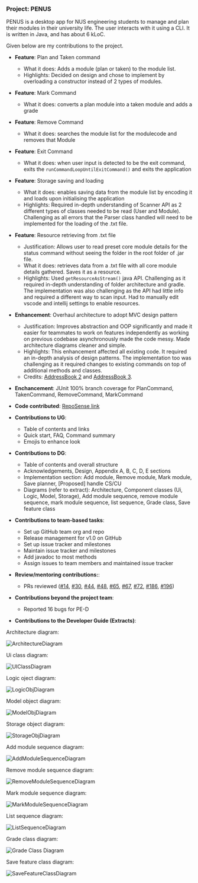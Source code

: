 ### Project: PENUS
PENUS is a desktop app for NUS engineering students to manage and plan their modules in their university life. The user interacts with it using a CLI. It is written in Java, and has about 6 kLoC.

Given below are my contributions to the project.

- **Feature**: Plan and Taken command
    - What it does: Adds a module (plan or taken) to the module list.
    - Highlights: Decided on design and chose to implement by overloading a constructor instead of 2 types of modules.

- **Feature**: Mark Command
    - What it does: converts a plan module into a taken module and adds a grade

- **Feature**: Remove Command
    - What it does: searches the module list for the modulecode and removes that Module

- **Feature**: Exit Command
    - What it does: when user input is detected to be the exit command, exits the `runCommandLoopUntilExitCommand()` and exits the application

- **Feature**: Storage saving and loading
    - What it does: enables saving data from the module list by encoding it and loads upon initialising the application
    - Highlights: Required in-depth understanding of Scanner API as 2 different types of classes needed to be read (User and Module). Challenging as all errors that the Parser class handled will need to be implemented for the loading of the .txt file.

- **Feature**: Resource retrieving from .txt file
    - Justification: Allows user to read preset core module details for the status command without seeing the folder in the root folder of .jar file.
    - What it does: retrieves data from a .txt file with all core module details gathered. Saves it as a resource.
    - Highlights: Used `getResourceAsStream()` java API. Challenging as it required in-depth understanding of folder architecture and gradle. The implementation was also challenging as the API had little info and required a different way to scan input. Had to manually edit vscode and intellij settings to enable resources.

- **Enhancement**: Overhaul architecture to adopt MVC design pattern
    - Justification: Improves abstraction and OOP significantly and made it easier for teammates to work on features independently as working on previous codebase asynchronously made the code messy. Made architecture diagrams cleaner and simple.
    - Highlights: This enhancement affected all existing code. It required an in-depth analysis of design patterns. The implementation too was challenging as it required changes to existing commands on top of additional methods and classes.
    - Credits: [AddressBook 2](https://github.com/se-edu/addressbook-level2) and [AddressBook 3](https://github.com/se-edu/addressbook-level3).

- **Enchancement**: JUnit 100% branch coverage for PlanCommand, TakenCommand, RemoveCommand, MarkCommand

- **Code contributed**: [RepoSense link](https://nus-cs2113-ay2223s2.github.io/tp-dashboard/?search=bentohset&breakdown=true)

- **Contributions to UG**:
    - Table of contents and links
    - Quick start, FAQ, Command summary
    - Emojis to enhance look

- **Contributions to DG**:
    - Table of contents and overall structure
    - Acknowledgements, Design, Appendix A, B, C, D, E sections
    - Implementation section: Add module, Remove module, Mark module, Save planner, [Proposed] handle CS/CU
    - Diagrams (refer to extract): Architecture, Component classes (Ui, Logic, Model, Storage), Add module sequence, remove module sequence, mark module sequence, list sequence, Grade class, Save feature class

- **Contributions to team-based tasks**:
    - Set up GitHub team org and repo
    - Release management for v1.0 on GitHub
    - Set up issue tracker and milestones
    - Maintain issue tracker and milestones
    - Add javadoc to most methods
    - Assign issues to team members and maintained issue tracker

- **Review/mentoring contributions:**:
    - PRs reviewed ([\#14](https://github.com/AY2223S2-CS2113-T11-2/tp/pull/14), [\#30](https://github.com/AY2223S2-CS2113-T11-2/tp/pull/30), [\#44](https://github.com/AY2223S2-CS2113-T11-2/tp/pull/44), [\#48](https://github.com/AY2223S2-CS2113-T11-2/tp/pull/48), [\#65](https://github.com/AY2223S2-CS2113-T11-2/tp/pull/65), [\#67](https://github.com/AY2223S2-CS2113-T11-2/tp/pull/67), [\#72](https://github.com/AY2223S2-CS2113-T11-2/tp/pull/72), [\#186](https://github.com/AY2223S2-CS2113-T11-2/tp/pull/186), [\#196](https://github.com/AY2223S2-CS2113-T11-2/tp/pull/196))

- **Contributions beyond the project team**:
    - Reported 16 bugs for PE-D

- **Contributions to the Developer Guide (Extracts)**:

Architecture diagram:

![ArchitectureDiagram](/docs/uml/diagrams/Architecture.png)

Ui class diagram:

![UIClassDiagram](/docs/uml/diagrams/UiClass.png)

Logic oject diagram:

![LogicObjDiagram](/docs/uml/diagrams/LogicClass.png)

Model object diagram:

![ModelObjDiagram](/docs/uml/diagrams/ModelClass.png)

Storage object diagram:

![StorageObjDiagram](/docs/uml/diagrams/StorageClass.png)

Add module sequence diagram:

![AddModuleSequenceDiagram](/docs/uml/diagrams/AddModSequence.png)

Remove module sequence diagram:

![RemoveModuleSequenceDiagram](/docs/uml/diagrams/RemoveModSequence.png)

Mark module sequence diagram:

![MarkModuleSequenceDiagram](/docs/uml/diagrams/MarkModSequence.png)

List sequence diagram:

![ListSequenceDiagram](/docs/uml/diagrams/ListSequence.png)

Grade class diagram:

![Grade Class Diagram](/docs/uml/diagrams/GradeClass.png)

Save feature class diagram:

![SaveFeatureClassDiagram](/docs/uml/diagrams/SaveFeatureClass.png)